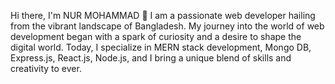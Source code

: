 Hi there, I'm NUR MOHAMMAD 👋 I am a passionate web developer hailing from the vibrant landscape of Bangladesh. My
journey into the world of web development began with a spark of curiosity and a desire to shape the digital 
world. Today, I specialize in MERN stack development, Mongo DB, Express.js, React.js, Node.js,
and I bring a unique blend of skills and creativity to ever.

